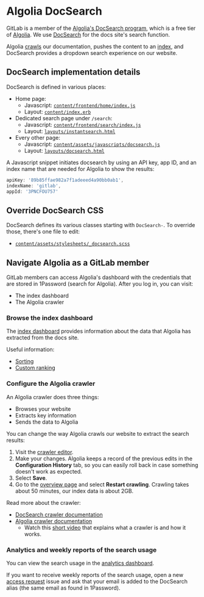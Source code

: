 # Algolia DocSearch

GitLab is a member of the [Algolia's DocSearch program](https://docsearch.algolia.com/),
which is a free tier of [Algolia](https://www.algolia.com/). We use
[DocSearch](https://github.com/algolia/docsearch) for the docs site's search function.

Algolia [crawls](#configure-the-algolia-crawler) our documentation, pushes the content to an
[index](https://www.algolia.com/doc/guides/sending-and-managing-data/manage-your-indices/),
and DocSearch provides a dropdown search experience on our website.

## DocSearch implementation details

DocSearch is defined in various places:

- Home page:
  - Javascript: [`content/frontend/home/index.js`](../content/frontend/home/index.js)
  - Layout: [`content/index.erb`](../content/index.erb)
- Dedicated search page under `/search`:
  - Javascript: [`content/frontend/search/index.js`](../content/frontend/search/index.js)
  - Layout: [`layouts/instantsearch.html`](https://gitlab.com/gitlab-org/gitlab-docs/-/blob/main/layouts/instantsearch.html)
- Every other page:
  - Javascript: [`content/assets/javascripts/docsearch.js`](../content/assets/javascripts/docsearch.js)
  - Layout: [`layouts/docsearch.html`](https://gitlab.com/gitlab-org/gitlab-docs/-/blob/main/layouts/docsearch.html)

A Javascript snippet initiates docsearch by using an API key, app ID,
and an index name that are needed for Algolia to show the results:

```js
apiKey: '89b85ffae982a7f1adeeed4a90bb0ab1',
indexName: 'gitlab',
appId: '3PNCFOU757'
```

## Override DocSearch CSS

DocSearch defines its various classes starting with `DocSearch-`. To override those,
there's one file to edit:

- [`content/assets/stylesheets/_docsearch.scss`](../content/assets/stylesheets/_docsearch.scss)

## Navigate Algolia as a GitLab member

GitLab members can access Algolia's dashboard with the credentials that are
stored in 1Password (search for Algolia). After you log in, you can visit:

- The index dashboard
- The Algolia crawler

### Browse the index dashboard

The [index dashboard](https://www.algolia.com/apps/3PNCFOU757/analytics/overview/gitlab)
provides information about the data that Algolia has extracted from the docs site.

Useful information:

- [Sorting](https://www.algolia.com/doc/guides/managing-results/refine-results/sorting/)
- [Custom ranking](https://www.algolia.com/doc/guides/managing-results/must-do/custom-ranking/)

### Configure the Algolia crawler

An Algolia crawler does three things:

- Browses your website
- Extracts key information
- Sends the data to Algolia

You can change the way Algolia crawls our website to extract the search results:

1. Visit the
   [crawler editor](https://crawler.algolia.com/admin/crawlers/d46abdc0-bb41-4d50-95b7-a3e1fe6469a4/configuration/edit).
1. Make your changes.
   Algolia keeps a record of the previous edits in the **Configuration History** tab,
   so you can easily roll back in case something doesn't work as expected.
1. Select **Save**.
1. Go to the [overview page](https://crawler.algolia.com/admin/crawlers/d46abdc0-bb41-4d50-95b7-a3e1fe6469a4/overview)
   and select **Restart crawling**. Crawling takes about 50 minutes, our index
   data is about 2GB.

Read more about the crawler:

- [DocSearch crawler documentation](https://docsearch.algolia.com/docs/record-extractor)
- [Algolia crawler documentation](https://www.algolia.com/doc/tools/crawler/getting-started/overview/)
  - Watch this [short video](https://www.youtube.com/watch?v=w84K1cbUbmY) that
    explains what a crawler is and how it works.

### Analytics and weekly reports of the search usage

You can view the search usage in the
[analytics dashboard](https://www.algolia.com/apps/3PNCFOU757/analytics/overview/gitlab).

If you want to receive weekly reports of the search usage, open a new
[access request](https://about.gitlab.com/handbook/engineering/#access-requests)
issue and ask that your email is added to the DocSearch alias (the same email as found in 1Password).
